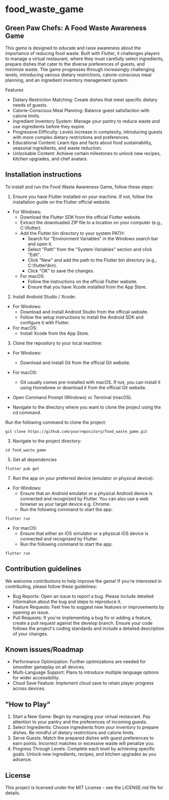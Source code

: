 # food_waste_game

## Green Paw Chefs: A Food Waste Awareness Game

This game is designed to educate and raise awareness about the importance of reducing food waste. Built with Flutter, it challenges players to manage a virtual restaurant, where they must carefully select ingredients, prepare dishes that cater to the diverse preferences of guests, and minimize waste. The game progresses through increasingly challenging levels, introducing various dietary restrictions, calorie-conscious meal planning, and an ingredient inventory management system.

Features
- Dietary Restriction Matching: Create dishes that meet specific dietary needs of guests.
- Calorie-Conscious Meal Planning: Balance guest satisfaction with calorie limits.
- Ingredient Inventory System: Manage your pantry to reduce waste and use ingredients before they expire.
- Progressive Difficulty: Levels increase in complexity, introducing guests with more complex dietary restrictions and preferences.
- Educational Content: Learn tips and facts about food sustainability, seasonal ingredients, and waste reduction.
- Unlockable Content: Achieve certain milestones to unlock new recipes, kitchen upgrades, and chef avatars.
  
## Installation instructions

To install and run the Food Waste Awareness Game, follow these steps:
1. Ensure you have Flutter installed on your machine. If not, follow the installation guide on the Flutter official website.
- For Windows:
  - Download the Flutter SDK from the official Flutter website.
  - Extract the downloaded ZIP file to a location on your computer (e.g., C:\flutter).
  - Add the Flutter bin directory to your system PATH:
    - Search for "Environment Variables" in the Windows search bar and open it.
    - Select "Path" from the "System Variables" section and click "Edit".
    - Click "New" and add the path to the Flutter bin directory (e.g., C:\flutter\bin).
    - Click "OK" to save the changes.
  - For macOS:
    - Follow the instructions on the official Flutter website.
    - Ensure that you have Xcode installed from the App Store.
2. Install Android Studio / Xcode:
 - For Windows:
   - Download and install Android Studio from the official website.
   - Follow the setup instructions to install the Android SDK and configure it with Flutter.
  - For macOS:
    - Install Xcode from the App Store.
3. Clone the repository to your local machine:
- For Windows:
  - Download and install Git from the official Git website.
- For macOS:
  - Git usually comes pre-installed with macOS. If not, you can install it using Homebrew or download it from the official Git website.
    
- Open Command Prompt (Windows) or Terminal (macOS).
- Navigate to the directory where you want to clone the project using the cd command.
  
Run the following command to clone the project:
```
git clone https://github.com/yourrepository/food_waste_game.git
```
3. Navigate to the project directory:
```
cd food_waste_game
```
5. Get all dependencies
```
flutter pub get
```
7. Run the app on your preferred device (emulator or physical device):
- For Windows:
  - Ensure that an Android emulator or a physical Android device is connected and recognized by Flutter. You can also use a web browser as your target device e.g. Chrome.
  - Run the following command to start the app:
```
flutter run
```
- For macOS:
  - Ensure that either an iOS simulator or a physical iOS device is connected and recognized by Flutter.
  - Run the following command to start the app:

```
flutter run
```

## Contribution guidelines
We welcome contributions to help improve the game! If you're interested in contributing, please follow these guidelines:

- Bug Reports: Open an issue to report a bug. Please include detailed information about the bug and steps to reproduce it.
- Feature Requests: Feel free to suggest new features or improvements by opening an issue.
- Pull Requests: If you're implementing a bug fix or adding a feature, create a pull request against the develop branch. Ensure your code follows the project's coding standards and include a detailed description of your changes.

## Known issues/Roadmap
- Performance Optimization: Further optimizations are needed for smoother gameplay on all devices.
- Multi-Language Support: Plans to introduce multiple language options for wider accessibility.
- Cloud Save Feature: Implement cloud save to retain player progress across devices.

## "How to Play"
1. Start a New Game: Begin by managing your virtual restaurant. Pay attention to your pantry and the preferences of incoming guests.
2. Select Ingredients: Choose ingredients from your inventory to prepare dishes. Be mindful of dietary restrictions and calorie limits.
3. Serve Guests: Match the prepared dishes with guest preferences to earn points. Incorrect matches or excessive waste will penalize you.
4. Progress Through Levels: Complete each level by achieving specific goals. Unlock new ingredients, recipes, and kitchen upgrades as you advance.

## License
This project is licensed under the MIT License - see the LICENSE.md file for details.




